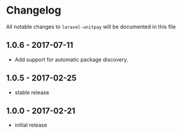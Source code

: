 # Changelog

All notable changes to `laravel-unitpay` will be documented in this file

## 1.0.6 - 2017-07-11

- Add support for automatic package discovery.

## 1.0.5 - 2017-02-25

- stable release

## 1.0.0 - 2017-02-21

- initial release

